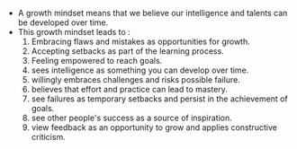 - A growth mindset means that we believe our intelligence and talents can be developed over time. 
- This growth mindset leads to :  
   1. Embracing flaws and mistakes as opportunities for growth.  
   2. Accepting setbacks as part of the learning process.  
   3. Feeling empowered to reach goals. 
   4. sees intelligence as something you can develop over time.  
   5. willingly embraces challenges and risks possible failure.    
   6. believes that effort and practice can lead to mastery.  
   7. see failures as temporary setbacks and persist in the achievement of goals.  
   8. see other people's success as a source of inspiration.  
   9. view feedback as an opportunity to grow and applies constructive criticism.  
